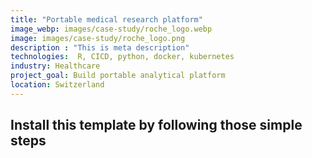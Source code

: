 ```yaml
---
title: "Portable medical research platform"
image_webp: images/case-study/roche_logo.webp
image: images/case-study/roche_logo.png
description : "This is meta description"
technologies:  R, CICD, python, docker, kubernetes
industry: Healthcare
project_goal: Build portable analytical platform 
location: Switzerland
---
```


## Install this template by following those simple steps

